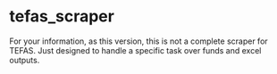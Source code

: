 # tefas_scraper
For your information, as this version, this is not a complete scraper for TEFAS. Just designed to handle a specific task over funds and excel outputs. 

